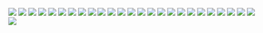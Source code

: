 ![](https://img.shields.io/badge/%F0%9F%91%8B-C%23-green?style=for-the-badge&logo=appveyor)
![](https://img.shields.io/badge/%F0%9F%A4%9A-C%2B%2B-blue?style=for-the-badge&logo=appveyor)
![](https://img.shields.io/badge/%F0%9F%96%90%EF%B8%8F-Java-%23EB8B22?style=for-the-badge&logo=appveyor)
![](https://img.shields.io/badge/%F0%9F%96%96-Python-%233474A9?style=for-the-badge&logo=appveyor)
![](https://img.shields.io/badge/%F0%9F%91%8C-Lua-%23050081?style=for-the-badge&logo=appveyor)
![](https://img.shields.io/badge/%F0%9F%A4%8C-JavaScript-%23F0DB4F?style=for-the-badge&logo=appveyor)
![](https://img.shields.io/badge/%F0%9F%A4%8F-PHP-%23787BB3?style=for-the-badge&logo=appveyor)
![](https://img.shields.io/badge/%F0%9F%A4%B2-SASS-%23C76091?style=for-the-badge&logo=appveyor)
![](https://img.shields.io/badge/%E2%9C%8C%EF%B8%8F-TypeScript-%232D79C7?style=for-the-badge&logo=appveyor)
![](https://img.shields.io/badge/%F0%9F%A4%9E-VB-%23004F8C?style=for-the-badge&logo=appveyor)
![](https://img.shields.io/badge/%F0%9F%A4%9F-.NET-%235C2992?style=for-the-badge&logo=appveyor)
![](https://img.shields.io/badge/%F0%9F%91%86-WinAPIs-%230079D3?style=for-the-badge&logo=appveyor)
![](https://img.shields.io/badge/%F0%9F%91%87-WinKernels-%23C51130?style=for-the-badge&logo=appveyor)
![](https://img.shields.io/badge/%09%F0%9F%A4%98-Laravel-%23FC4F3D?style=for-the-badge&logo=appveyor)
![](https://img.shields.io/badge/%F0%9F%91%89-Vue-%233FA27C?style=for-the-badge&logo=appveyor)
![](https://img.shields.io/badge/%F0%9F%A4%99-Nuxt-%2340B983?style=for-the-badge&logo=appveyor)
![](https://img.shields.io/badge/%F0%9F%91%88-Nest-%23E0244D?style=for-the-badge&logo=appveyor)
![](https://img.shields.io/badge/%F0%9F%A4%9C-LAMP-%23FF9304?style=for-the-badge&logo=appveyor)
![](https://img.shields.io/badge/%09%E2%9C%8A-MySQL-%23036089?style=for-the-badge&logo=appveyor)
![](https://img.shields.io/badge/%F0%9F%91%8A-MariaDB-%23C17659?style=for-the-badge&logo=appveyor)
![](https://img.shields.io/badge/%F0%9F%A4%9B-PostgreSQL-%23316192?style=for-the-badge&logo=appveyor)
![](https://img.shields.io/badge/%F0%9F%91%8D-Malware%20Analysis-%23FF582E?style=for-the-badge&logo=appveyor)
![](https://img.shields.io/badge/%F0%9F%91%90-Reverse%20Engineering-%23E51C19?style=for-the-badge&logo=appveyor)
![](https://img.shields.io/badge/%F0%9F%91%8F-Game%20Hacking-%2306590D?style=for-the-badge&logo=appveyor)
![](https://img.shields.io/badge/%F0%9F%99%8C-AntiCheats-FEEE00?style=for-the-badge&logo=appveyor)
![](https://img.shields.io/badge/%E2%98%9D%EF%B8%8F-CyberSecurity-%2358366F?style=for-the-badge&logo=appveyor)
